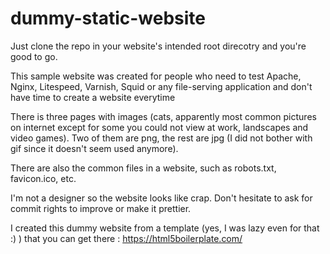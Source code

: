 # dummy-static-website

Just clone the repo in your website's intended root direcotry and you're good to go.



This sample website was created for people who need to test Apache, Nginx, Litespeed, Varnish, Squid or any file-serving application and don't have time to create a website everytime

There is three pages with images (cats, apparently most common pictures on internet except for some you could not view at work, landscapes and video games). Two of them are png, the rest are jpg (I did not bother with gif since it doesn't seem used anymore).

There are also the common files in a website, such as robots.txt, favicon.ico, etc.

I'm not a designer so the website looks like crap. Don't hesitate to ask for commit rights to improve or make it prettier. 

I created this dummy website from a template (yes, I was lazy even for that :) ) that you can get there : https://html5boilerplate.com/


